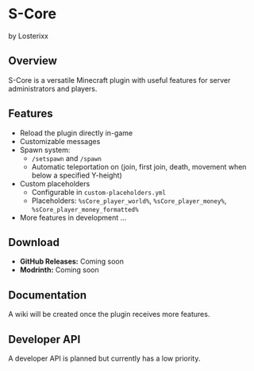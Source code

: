 # S-Core
by Losterixx




## Overview
S-Core is a versatile Minecraft plugin with useful features for server administrators and players.

## Features
- Reload the plugin directly in-game
- Customizable messages
- Spawn system:
  - `/setspawn` and `/spawn`
  - Automatic teleportation on (join, first join, death, movement when below a specified Y-height)
- Custom placeholders
  - Configurable in `custom-placeholders.yml`
  - Placeholders: `%sCore_player_world%`, `%sCore_player_money%`, `%sCore_player_money_formatted%`
- More features in development ...

## Download
- **GitHub Releases:** Coming soon
- **Modrinth:** Coming soon

## Documentation
A wiki will be created once the plugin receives more features.

## Developer API
A developer API is planned but currently has a low priority.

